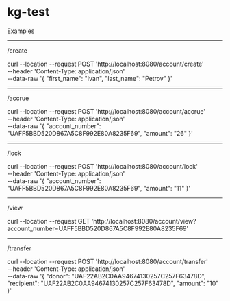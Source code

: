 # kg-test

Examples

----------------------------------------------------------------------------
/create

curl --location --request POST 'http://localhost:8080/account/create' \
--header 'Content-Type: application/json' \
--data-raw '{
    "first_name": "Ivan",
    "last_name": "Petrov"
}'

----------------------------------------------------------------------------
/accrue

curl --location --request POST 'http://localhost:8080/account/accrue' \
--header 'Content-Type: application/json' \
--data-raw '{
    "account_number": "UAFF5BBD520D867A5C8F992E80A8235F69",
    "amount": "26"
}'

----------------------------------------------------------------------------
/lock

curl --location --request POST 'http://localhost:8080/account/lock' \
--header 'Content-Type: application/json' \
--data-raw '{
    "account_number": "UAFF5BBD520D867A5C8F992E80A8235F69",
    "amount": "11"
}'

----------------------------------------------------------------------------
/view

curl --location --request GET 'http://localhost:8080/account/view?account_number=UAFF5BBD520D867A5C8F992E80A8235F69'

----------------------------------------------------------------------------
/transfer

curl --location --request POST 'http://localhost:8080/account/transfer' \
--header 'Content-Type: application/json' \
--data-raw '{
    "donor": "UAF22AB2C0AA94674130257C257F63478D",
    "recipient": "UAF22AB2C0AA94674130257C257F63478D",
    "amount": "10"
}'
